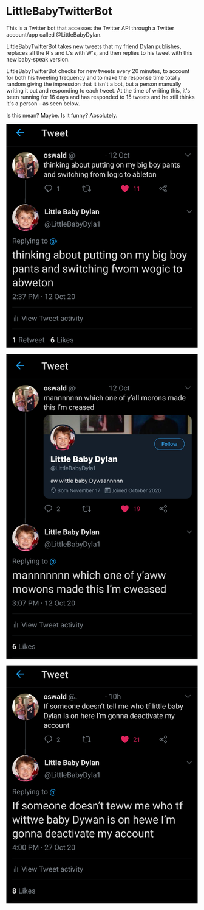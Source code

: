 # LittleBabyTwitterBot
This is a Twitter bot that accesses the Twitter API through a Twitter account/app called @LittleBabyDylan. 

LittleBabyTwitterBot takes new tweets that my friend Dylan publishes, replaces all the R's and L's with W's, and then replies to his tweet with this new baby-speak version.

LittleBabyTwitterBot checks for new tweets every 20 minutes, to account for both his tweeting frequency and to make the response time totally random giving the impression that it isn't a bot, but a person manually writing it out and responding to each tweet. At the time of writing this, it's been running for 16 days and has responded to 15 tweets and he still thinks it's a person - as seen below.

Is this mean? Maybe. Is it funny? Absolutely. 


![wogic](https://github.com/lmccay4/LittleBabyTwitterBot/blob/master/images/wogic.png?raw=true)

![cweased](https://github.com/lmccay4/LittleBabyTwitterBot/blob/master/images/cweased.png?raw=true)

![deactivate](https://github.com/lmccay4/LittleBabyTwitterBot/blob/master/images/deactivate.png?raw=true)


